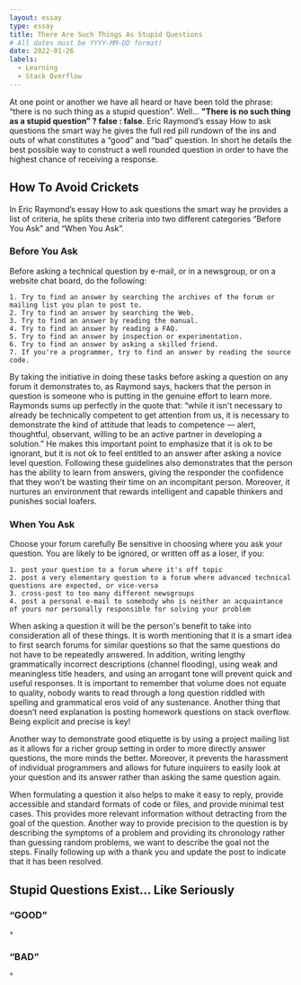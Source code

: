 ```yaml
---
layout: essay
type: essay
title: There Are Such Things As Stupid Questions
# All dates must be YYYY-MM-DD format!
date: 2022-01-26
labels:
  - Learning
  - Stack Overflow
---
```

At one point or another we have all heard or have been told the phrase: “there is no such thing as a stupid question”. Well… **"There is no such thing as a stupid question” ? false : false**. Eric Raymond’s essay How to ask questions the smart way he gives the full red pill rundown of the ins and outs of what constitutes a “good” and “bad” question. In short he details the best possible way to construct a well rounded question in order to have the highest chance of receiving a response. 

## How To Avoid Crickets
In Eric Raymond’s essay How to ask questions the smart way he provides a list of criteria, he splits these criteria into two different categories “Before You Ask” and “When You Ask”.

### Before You Ask
Before asking a technical question by e-mail, or in a newsgroup, or on a website chat board, do the following:
```
1. Try to find an answer by searching the archives of the forum or mailing list you plan to post to.
2. Try to find an answer by searching the Web.
3. Try to find an answer by reading the manual.
4. Try to find an answer by reading a FAQ.
5. Try to find an answer by inspection or experimentation.
6. Try to find an answer by asking a skilled friend.
7. If you're a programmer, try to find an answer by reading the source code.
```
By taking the initiative in doing these tasks before asking a question on any forum it demonstrates to, as Raymond says, hackers that the person in question is someone who is putting in the genuine effort to learn more. Raymonds sums up perfectly in the quote that: “while it isn't necessary to already be technically competent to get attention from us, it is necessary to demonstrate the kind of attitude that leads to competence — alert, thoughtful, observant, willing to be an active partner in developing a solution.” He makes this important point to emphasize that it is ok to be ignorant, but it is not ok to feel entitled to an answer after asking a novice level question. 
Following these guidelines also demonstrates that the person has the ability to learn from answers, giving the responder the confidence that they won't be wasting their time on an incompitant person. Moreover, it nurtures an environment that rewards intelligent and capable thinkers and punishes social loafers. 

### When You Ask
 Choose your forum carefully
 Be sensitive in choosing where you ask your question. You are likely to be ignored, or written off as a loser, if you:
```
1. post your question to a forum where it's off topic
2. post a very elementary question to a forum where advanced technical questions are expected, or vice-versa
3. cross-post to too many different newsgroups
4. post a personal e-mail to somebody who is neither an acquaintance of yours nor personally responsible for solving your problem
```
When asking a question it will be the person's benefit to take into consideration all of these things. It is worth mentioning that it is a smart idea to first search forums for similar questions so that the same questions do not have to be repeatedly answered. In addition, writing lengthy grammatically incorrect descriptions (channel flooding), using weak and meaningless title headers, and using an arrogant tone will prevent quick and useful responses. It is important to remember that volume does not equate to quality, nobody wants to read through a long question riddled with spelling and grammatical eros void of any sustenance. Another thing that doesn’t need explanation is posting homework questions on stack overflow. Being explicit and precise is key!

Another way to demonstrate good etiquette is by using a project mailing list as it allows for a richer group setting in order to more directly answer questions, the more minds the better. Moreover, it prevents the harassment of individual programmers and allows for future inquirers to easily look at your question and its answer rather than asking the same question again. 

When formulating a question it also helps to make it easy to reply, provide accessible and standard formats of code or files, and provide minimal test cases. This provides more relevant information without detracting from the goal of the question. Another way to provide precision to the question is by describing the symptoms of a problem and providing its chronology rather than guessing random problems, we want to describe the goal not the steps. Finally following up with a thank you and update the post to indicate that it has been resolved. 

## Stupid Questions Exist… Like Seriously
### “GOOD”
	*
### “BAD”
	*
